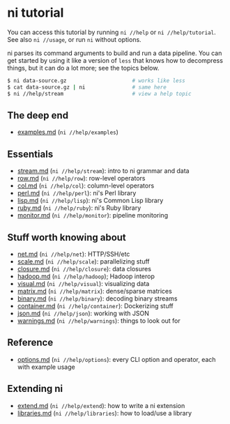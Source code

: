 # ni tutorial
You can access this tutorial by running `ni //help` or `ni //help/tutorial`. See
also `ni //usage`, or run `ni` without options.

ni parses its command arguments to build and run a data pipeline. You can get
started by using it like a version of `less` that knows how to decompress
things, but it can do a lot more; see the topics below.

```sh
$ ni data-source.gz                     # works like less
$ cat data-source.gz | ni               # same here
$ ni //help/stream                      # view a help topic
```

## The deep end
- [examples.md](examples.md) (`ni //help/examples`)

## Essentials
- [stream.md](stream.md)   (`ni //help/stream`):  intro to ni grammar and data
- [row.md](row.md)         (`ni //help/row`):     row-level operators
- [col.md](col.md)         (`ni //help/col`):     column-level operators
- [perl.md](perl.md)       (`ni //help/perl`):    ni's Perl library
- [lisp.md](lisp.md)       (`ni //help/lisp`):    ni's Common Lisp library
- [ruby.md](ruby.md)       (`ni //help/ruby`):    ni's Ruby library
- [monitor.md](monitor.md) (`ni //help/monitor`): pipeline monitoring

## Stuff worth knowing about
- [net.md](net.md)             (`ni //help/net`):       HTTP/SSH/etc
- [scale.md](scale.md)         (`ni //help/scale`):     parallelizing stuff
- [closure.md](closure.md)     (`ni //help/closure`):   data closures
- [hadoop.md](hadoop.md)       (`ni //help/hadoop`);    Hadoop interop
- [visual.md](visual.md)       (`ni //help/visual`):    visualizing data
- [matrix.md](matrix.md)       (`ni //help/matrix`):    dense/sparse matrices
- [binary.md](binary.md)       (`ni //help/binary`):    decoding binary streams
- [container.md](container.md) (`ni //help/container`): Dockerizing stuff
- [json.md](json.md)           (`ni //help/json`):      working with JSON
- [warnings.md](warnings.md)   (`ni //help/warnings`):  things to look out for

## Reference
- [options.md](options.md) (`ni //help/options`): every CLI option and
  operator, each with example usage

## Extending ni
- [extend.md](extend.md)       (`ni //help/extend`):    how to write a ni
  extension
- [libraries.md](libraries.md) (`ni //help/libraries`): how to load/use a
  library
